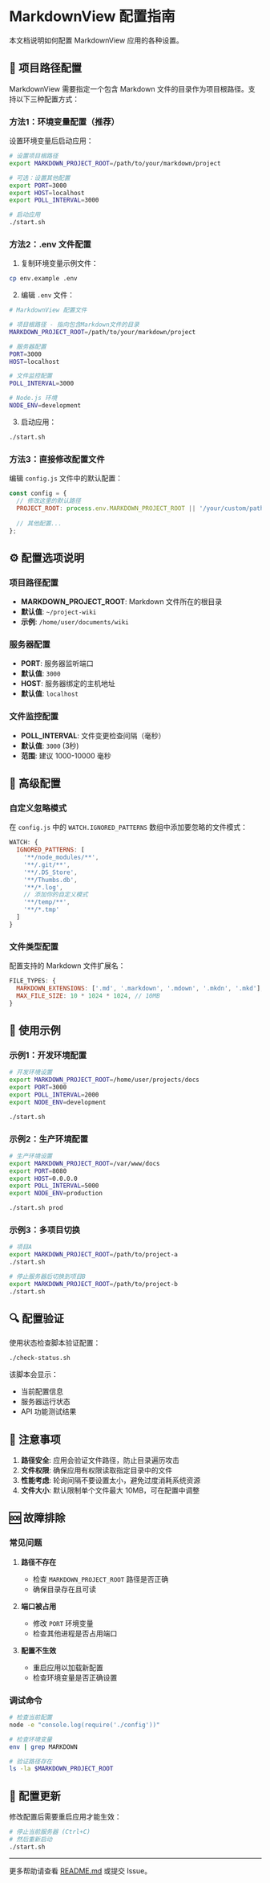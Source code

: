# MarkdownView 配置指南

本文档说明如何配置 MarkdownView 应用的各种设置。

## 📁 项目路径配置

MarkdownView 需要指定一个包含 Markdown 文件的目录作为项目根路径。支持以下三种配置方式：

### 方法1：环境变量配置（推荐）

设置环境变量后启动应用：

```bash
# 设置项目根路径
export MARKDOWN_PROJECT_ROOT=/path/to/your/markdown/project

# 可选：设置其他配置
export PORT=3000
export HOST=localhost
export POLL_INTERVAL=3000

# 启动应用
./start.sh
```

### 方法2：.env 文件配置

1. 复制环境变量示例文件：
```bash
cp env.example .env
```

2. 编辑 `.env` 文件：
```bash
# MarkdownView 配置文件

# 项目根路径 - 指向包含Markdown文件的目录
MARKDOWN_PROJECT_ROOT=/path/to/your/markdown/project

# 服务器配置
PORT=3000
HOST=localhost

# 文件监控配置
POLL_INTERVAL=3000

# Node.js 环境
NODE_ENV=development
```

3. 启动应用：
```bash
./start.sh
```

### 方法3：直接修改配置文件

编辑 `config.js` 文件中的默认配置：

```javascript
const config = {
  // 修改这里的默认路径
  PROJECT_ROOT: process.env.MARKDOWN_PROJECT_ROOT || '/your/custom/path',
  
  // 其他配置...
};
```

## ⚙️ 配置选项说明

### 项目路径配置

- **MARKDOWN_PROJECT_ROOT**: Markdown 文件所在的根目录
- **默认值**: `~/project-wiki`
- **示例**: `/home/user/documents/wiki`

### 服务器配置

- **PORT**: 服务器监听端口
- **默认值**: `3000`
- **HOST**: 服务器绑定的主机地址
- **默认值**: `localhost`

### 文件监控配置

- **POLL_INTERVAL**: 文件变更检查间隔（毫秒）
- **默认值**: `3000` (3秒)
- **范围**: 建议 1000-10000 毫秒

## 🔧 高级配置

### 自定义忽略模式

在 `config.js` 中的 `WATCH.IGNORED_PATTERNS` 数组中添加要忽略的文件模式：

```javascript
WATCH: {
  IGNORED_PATTERNS: [
    '**/node_modules/**',
    '**/.git/**',
    '**/.DS_Store',
    '**/Thumbs.db',
    '**/*.log',
    // 添加你的自定义模式
    '**/temp/**',
    '**/*.tmp'
  ]
}
```

### 文件类型配置

配置支持的 Markdown 文件扩展名：

```javascript
FILE_TYPES: {
  MARKDOWN_EXTENSIONS: ['.md', '.markdown', '.mdown', '.mkdn', '.mkd'],
  MAX_FILE_SIZE: 10 * 1024 * 1024, // 10MB
}
```

## 🚀 使用示例

### 示例1：开发环境配置

```bash
# 开发环境设置
export MARKDOWN_PROJECT_ROOT=/home/user/projects/docs
export PORT=3000
export POLL_INTERVAL=2000
export NODE_ENV=development

./start.sh
```

### 示例2：生产环境配置

```bash
# 生产环境设置
export MARKDOWN_PROJECT_ROOT=/var/www/docs
export PORT=8080
export HOST=0.0.0.0
export POLL_INTERVAL=5000
export NODE_ENV=production

./start.sh prod
```

### 示例3：多项目切换

```bash
# 项目A
export MARKDOWN_PROJECT_ROOT=/path/to/project-a
./start.sh

# 停止服务器后切换到项目B
export MARKDOWN_PROJECT_ROOT=/path/to/project-b
./start.sh
```

## 🔍 配置验证

使用状态检查脚本验证配置：

```bash
./check-status.sh
```

该脚本会显示：
- 当前配置信息
- 服务器运行状态
- API 功能测试结果

## 📝 注意事项

1. **路径安全**: 应用会验证文件路径，防止目录遍历攻击
2. **文件权限**: 确保应用有权限读取指定目录中的文件
3. **性能考虑**: 轮询间隔不要设置太小，避免过度消耗系统资源
4. **文件大小**: 默认限制单个文件最大 10MB，可在配置中调整

## 🆘 故障排除

### 常见问题

1. **路径不存在**
   - 检查 `MARKDOWN_PROJECT_ROOT` 路径是否正确
   - 确保目录存在且可读

2. **端口被占用**
   - 修改 `PORT` 环境变量
   - 检查其他进程是否占用端口

3. **配置不生效**
   - 重启应用以加载新配置
   - 检查环境变量是否正确设置

### 调试命令

```bash
# 检查当前配置
node -e "console.log(require('./config'))"

# 检查环境变量
env | grep MARKDOWN

# 验证路径存在
ls -la $MARKDOWN_PROJECT_ROOT
```

## 🔄 配置更新

修改配置后需要重启应用才能生效：

```bash
# 停止当前服务器 (Ctrl+C)
# 然后重新启动
./start.sh
```

---

更多帮助请查看 [README.md](./README.md) 或提交 Issue。 
